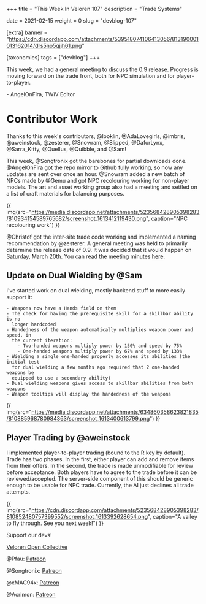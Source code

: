 +++
title = "This Week In Veloren 107"
description = "Trade Systems"

date = 2021-02-15
weight = 0
slug = "devblog-107"

[extra]
banner = "https://cdn.discordapp.com/attachments/539518074106413056/813190001013162014/drs5no5qjjh61.png"

[taxonomies]
tags = ["devblog"]
+++

This week, we had a general meeting to discuss the 0.9 release. Progress is
moving forward on the trade front, both for NPC simulation and for
player-to-player.

\- AngelOnFira, TWiV Editor

# Contributor Work

Thanks to this week's contributors, @lboklin, @AdaLovegirls, @imbris,
@aweinstock, @zesterer, @Snowram, @Slipped, @DaforLynx, @Sarra_Kitty, @Quellus,
@Quibble, and @Sam!

This week, @Songtronix got the barebones for partial downloads done.
@AngelOnFira got the repo mirror to Github fully working, so now any updates are
sent over once an hour. @Snowram added a new batch of NPCs made by @Gemu and got
NPC recolouring working for non-player models. The art and asset working group
also had a meeting and settled on a list of craft materials for balancing
purposes.

{{
    img(src="https://media.discordapp.net/attachments/523568428905398283/810934154589765682/screenshot_1613412119430.png",
    caption="NPC recolouring work")
}}

@Christof got the inter-site trade code working and implemented a naming
recommendation by @zesterer. A general meeting was held to primarily determine
the release date of 0.9. It was decided that it would happen on Saturday, March
20th. You can read the meeting minutes
[here](https://www.notion.so/General-meeting-Sunday-the-14th-6d82da8616284b5db8fd0e9ed73a2696).

## Update on Dual Wielding by @Sam

I've started work on dual wielding, mostly backend stuff to more easily support
it:

```
- Weapons now have a Hands field on them
- The check for having the prerequisite skill for a skillbar ability is no
  longer hardcoded
- Handedness of the weapon automatically multiplies weapon power and speed, in
  the current iteration:
    - Two-handed weapons multiply power by 150% and speed by 75%
    - One-handed weapons multiply power by 67% and speed by 133%
- Wielding a single one-handed properly accesses its abilities (the initial test
  for dual wielding a few months ago required that 2 one-handed weapons be
  equipped to use a secondary ability)
- Dual wielding weapons gives access to skillbar abilities from both weapons
- Weapon tooltips will display the handedness of the weapons
```

{{
    img(src="https://media.discordapp.net/attachments/634860358623821835/810885968780984363/screenshot_1613400613799.png")
}}

## Player Trading by @aweinstock

I implemented player-to-player trading (bound to the R key by default). Trade
has two phases. In the first, either player can add and remove items from their
offers. In the second, the trade is made unmodifiable for review before
acceptance. Both players have to agree to the trade before it can be
reviewed/accepted. The server-side component of this should be generic enough to
be usable for NPC trade. Currently, the AI just declines all trade attempts.

{{
    img(src="https://cdn.discordapp.com/attachments/523568428905398283/810852480757399552/screenshot_1613392628654.png",
    caption="A valley to fly through. See you next week!")
}}

Support our devs!

[Veloren Open Collective](https://opencollective.com/veloren)

@Pfau: [Patreon](https://www.patreon.com/pfau)

@Songtronix: [Patreon](https://www.patreon.com/songtronix)

@xMAC94x: [Patreon](https://www.patreon.com/xmac94x)

@Acrimon: [Patreon](https://www.patreon.com/acrimon)

